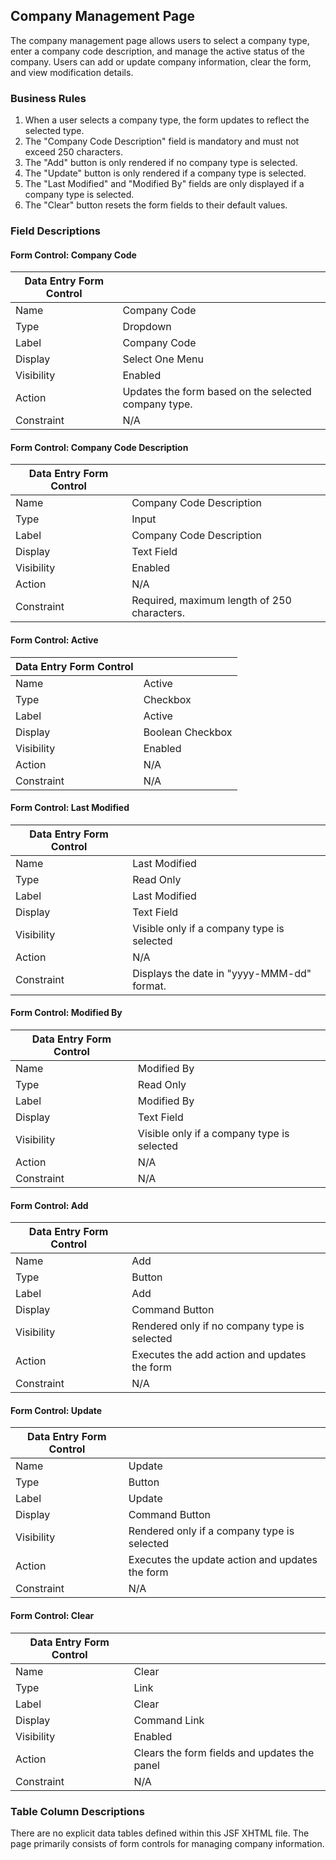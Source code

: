 ## Company Management Page

The company management page allows users to select a company type, enter a company code description, and manage the active status of the company. Users can add or update company information, clear the form, and view modification details.

### Business Rules
1. When a user selects a company type, the form updates to reflect the selected type.
2. The "Company Code Description" field is mandatory and must not exceed 250 characters.
3. The "Add" button is only rendered if no company type is selected.
4. The "Update" button is only rendered if a company type is selected.
5. The "Last Modified" and "Modified By" fields are only displayed if a company type is selected.
6. The "Clear" button resets the form fields to their default values.

### Field Descriptions

#### Form Control: Company Code

| **Data Entry Form Control**   |                            |
|-------------|----------------------------------------------|
| Name        | Company Code                                 |
| Type        | Dropdown                                      |
| Label       | Company Code                                 |
| Display     | Select One Menu                              |
| Visibility  | Enabled                                      |
| Action      | Updates the form based on the selected company type. |
| Constraint  | N/A                                          |

#### Form Control: Company Code Description

| **Data Entry Form Control**   |                            |
|-------------|----------------------------------------------|
| Name        | Company Code Description                     |
| Type        | Input                                        |
| Label       | Company Code Description                     |
| Display     | Text Field                                   |
| Visibility  | Enabled                                      |
| Action      | N/A                                          |
| Constraint  | Required, maximum length of 250 characters.  |

#### Form Control: Active

| **Data Entry Form Control**   |                            |
|-------------|----------------------------------------------|
| Name        | Active                                       |
| Type        | Checkbox                                     |
| Label       | Active                                       |
| Display     | Boolean Checkbox                             |
| Visibility  | Enabled                                      |
| Action      | N/A                                          |
| Constraint  | N/A                                          |

#### Form Control: Last Modified

| **Data Entry Form Control**   |                            |
|-------------|----------------------------------------------|
| Name        | Last Modified                                |
| Type        | Read Only                                    |
| Label       | Last Modified                                |
| Display     | Text Field                                   |
| Visibility  | Visible only if a company type is selected   |
| Action      | N/A                                          |
| Constraint  | Displays the date in "yyyy-MMM-dd" format.   |

#### Form Control: Modified By

| **Data Entry Form Control**   |                            |
|-------------|----------------------------------------------|
| Name        | Modified By                                  |
| Type        | Read Only                                    |
| Label       | Modified By                                  |
| Display     | Text Field                                   |
| Visibility  | Visible only if a company type is selected   |
| Action      | N/A                                          |
| Constraint  | N/A                                          |

#### Form Control: Add

| **Data Entry Form Control**   |                            |
|-------------|----------------------------------------------|
| Name        | Add                                          |
| Type        | Button                                       |
| Label       | Add                                          |
| Display     | Command Button                               |
| Visibility  | Rendered only if no company type is selected |
| Action      | Executes the add action and updates the form |
| Constraint  | N/A                                          |

#### Form Control: Update

| **Data Entry Form Control**   |                            |
|-------------|----------------------------------------------|
| Name        | Update                                       |
| Type        | Button                                       |
| Label       | Update                                       |
| Display     | Command Button                               |
| Visibility  | Rendered only if a company type is selected  |
| Action      | Executes the update action and updates the form |
| Constraint  | N/A                                          |

#### Form Control: Clear

| **Data Entry Form Control**   |                            |
|-------------|----------------------------------------------|
| Name        | Clear                                        |
| Type        | Link                                         |
| Label       | Clear                                        |
| Display     | Command Link                                 |
| Visibility  | Enabled                                      |
| Action      | Clears the form fields and updates the panel |
| Constraint  | N/A                                          |

### Table Column Descriptions

There are no explicit data tables defined within this JSF XHTML file. The page primarily consists of form controls for managing company information.